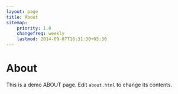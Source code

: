 ```yaml
---
layout: page
title: About
sitemap:
    priority: 1.0
    changefreq: weekly
    lastmod: 2014-09-07T16:31:30+05:30
---
```

# About
This is a demo ABOUT page. Edit ```about.html``` to change its contents.


<!-- {{ site | tag_cloud }} --> 